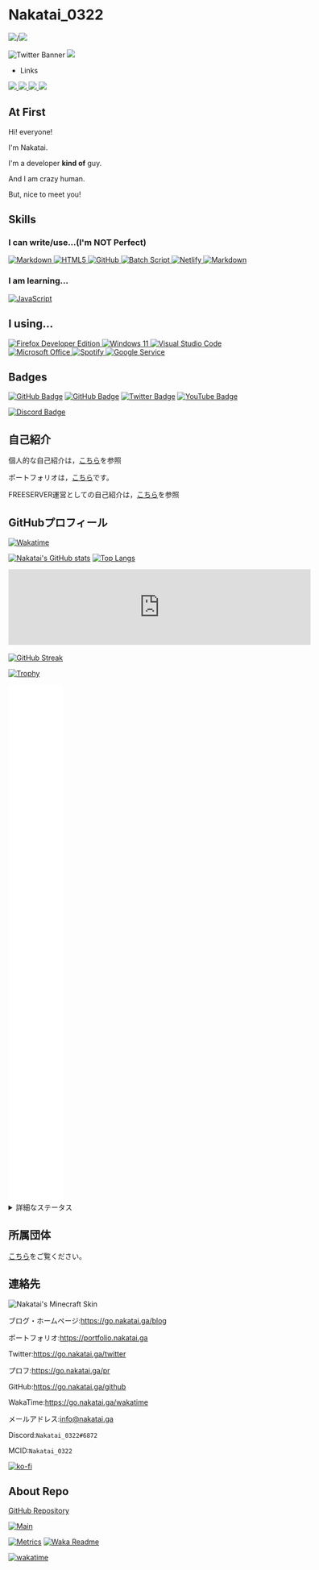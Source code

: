 # Nakatai_0322

<img src="https://avatars.githubusercontent.com/u/65397124?v=4" width="200">/<img src="https://minotar.net/helm/d297f52003024e5d944fd78edc82891a" width="200">

<img src="https://i.imgur.com/otNWSpt.jpg" alt="Twitter Banner" width="500">

<img src="https://github-widgetbox.vercel.app/api/profile?username=Nakatai-0322&data=followers,repositories,stars,commits" width="600">

- Links

<a href="https://nakatai.ga">
    <img src="https://i.imgur.com/Ltk5aRT.png" width="50">
</a>
<a href="https://nakatai.ga">
    <img src="https://i.imgur.com/HrGRBcm.png" width="50">
</a>
<a href="https://go.nakatai.ga/devto">
    <img src="https://camo.githubusercontent.com/9b13cf00d4d07dcfee53663f62019ef576b7224822fe81dd4be7f94885db5496/68747470733a2f2f63646e2e6a7364656c6976722e6e65742f6e706d2f73696d706c652d69636f6e7340332e302e312f69636f6e732f6465762d646f742d746f2e737667" width="50">
</a>
<a href="https://go.nakatai.ga/twitter">
    <img src="https://cdn.jsdelivr.net/gh/devicons/devicon/icons/twitter/twitter-original.svg" width="50">
</a>

## At First

Hi! everyone!

I'm Nakatai.

I'm a developer **kind of** guy.

And I am crazy human.

But, nice to meet you!

## Skills

### I can write/use...(I'm **NOT** Perfect)

<a href="https://w.wiki/3PyA">
    <img src="https://cdn.jsdelivr.net/gh/devicons/devicon/icons/markdown/markdown-original.svg" alt="Markdown" width="50">
</a>
<a href="https://w.wiki/3Q2Z">
    <img src="https://cdn.jsdelivr.net/gh/devicons/devicon/icons/html5/html5-original-wordmark.svg" alt="HTML5" width="50">
</a>
<a href="https://w.wiki/45PM">
    <img src="https://cdn.jsdelivr.net/gh/devicons/devicon/icons/github/github-original.svg" alt="GitHub" width="50">
</a>
<a href="https://w.wiki/3e37">
    <img src="https://i.imgur.com/TJmJbkE.png" alt="Batch Script" width="50">
</a>
<a href="https://w.wiki/4RTG">
    <img src="https://cdn.worldvectorlogo.com/logos/netlify.svg" alt="Netlify" width="50">
</a>
<a href="https://w.wiki/3PyA">
    <img src="https://cdn.jsdelivr.net/gh/devicons/devicon/icons/markdown/markdown-original.svg" alt="Markdown" width="50">
</a>

### I am learning...

<a href="https://w.wiki/3EDd">
    <img src="https://cdn.jsdelivr.net/gh/devicons/devicon/icons/javascript/javascript-original.svg" alt="JavaScript" width="50">
</a>

## I using...

<a href="https://w.wiki/45Po">
    <img src="https://design.firefox.com/product-identity/firefox-developer-edition/firefox-logo-developer-edition.svg" alt="Firefox Developer Edition" width="50">
</a>
<a href="https://w.wiki/3e77">
    <img src="https://upload.wikimedia.org/wikipedia/commons/8/87/Windows_logo_-_2021.svg" alt="Windows 11" width="50">
</a>
<a href="https://w.wiki/45Ph">
    <img src="https://cdn.jsdelivr.net/gh/devicons/devicon/icons/vscode/vscode-original.svg" alt="Visual Studio Code" width="50">
</a>
<a href="https://w.wiki/45PU">
    <img src="https://upload.wikimedia.org/wikipedia/commons/5/5f/Microsoft_Office_logo_%282019%E2%80%93present%29.svg" alt="Microsoft Office" width=50>
</a>
<a href="https://w.wiki/3LXC">
    <img src="https://upload.wikimedia.org/wikipedia/commons/1/19/Spotify_logo_without_text.svg" alt="Spotify" width="50">
</a>
<a href="https://w.wiki/3HGk">
    <img src="https://cdn.jsdelivr.net/gh/devicons/devicon/icons/google/google-original.svg" alt="Google Service" width="50">
</a>

## Badges

[![GitHub Badge](https://img.shields.io/github/followers/Nakatai-0322?style=social)](https://go.nakatai.ga/github)
[![GitHub Badge](https://img.shields.io/github/stars/Nakatai-0322?style=social)](https://go.nakatai.ga/github)
[![Twitter Badge](https://img.shields.io/twitter/follow/Nakatai_0322?style=social)](https://go.nakatai.ga/twitter)
[![YouTube Badge](https://img.shields.io/youtube/channel/subscribers/UCvH9fbiZUk0DT39BPE9gNhw?style=social)](https://go.nakatai.ga/youtube)

[![Discord Badge](https://img.shields.io/badge/Nakatai_0322%236872-%237289DA.svg?style=flat-square&logo=discord&logoColor=white)](https://img.shields.io/badge/Nakatai_0322%236872-%237289DA.svg?style=flat-square&logo=discord&logoColor=white)

## 自己紹介

個人的な自己紹介は，[こちら](https://vprof.me/@/Nakatai_0322)を参照

ポートフォリオは，[こちら](https://nakatai.ga)です。

FREESERVER運営としての自己紹介は，[こちら](https://wiki.freeserver.pro/admins/nakatai_0322.html)を参照

## GitHubプロフィール

[![Wakatime](https://wakatime.com/badge/user/c9fbbcad-1b0d-4a00-b147-a687ce2b2ea1.svg)](https://wakatime.com/@Nakatai_0322)

[![Nakatai's GitHub stats](https://github-readme-stats.vercel.app/api?username=Nakatai-0322&show_icons=true&bg_color=22272e&border_color=444C56&text_color=FFFFFF)](https://github.com/anuraghazra/github-readme-stats)
[![Top Langs](https://github-readme-stats.vercel.app/api/top-langs/?username=Nakatai-0322&langs_count=10&bg_color=22272e&border_color=444C56&text_color=FFFFFF&layout=compact)](https://github.com/anuraghazra/github-readme-stats)

<a href="https://wakatime.com/@Nakatai_0322">
    <embed src="https://wakatime.com/share/@Nakatai_0322/b94a89d4-b8ee-45a6-a587-c812ea7298c9.svg" width="600">
</a>

[![GitHub Streak](https://github-readme-streak-stats.herokuapp.com?user=Nakatai-0322&theme=github-dark&date_format=%5BY.%5Dn.j&background=22272E&ring=444C56&stroke=22272E&border=444C56)](https://git.io/streak-stats)

[![Trophy](https://github-profile-trophy.vercel.app/?username=Nakatai-0322&theme=dark_dimmed&no-frame=true)](https://github.com/ryo-ma/github-profile-trophy)

<img src="./github-metrics.svg" alt="GitHub Metrics">

<details>
<summary>
    詳細なステータス
</summary>

<!--START_SECTION:waka-->
![Code Time](http://img.shields.io/badge/Code%20Time-122%20hrs-blue)

![Profile Views](http://img.shields.io/badge/Profile%20Views-81-blue)

**🐱 My GitHub Data** 

> 🏆 33 Contributions in the Year 2022
 > 
> 📦 340.2 kB Used in GitHub's Storage 
 > 
> 🚫 Not Opted to Hire
 > 
> 📜 29 Public Repositories 
 > 
> 🔑 0 Private Repositories  
 > 
**I'm an Early 🐤** 

```text
🌞 Morning    210 commits    ██████░░░░░░░░░░░░░░░░░░░   27.24% 
🌆 Daytime    237 commits    ███████░░░░░░░░░░░░░░░░░░   30.74% 
🌃 Evening    323 commits    ██████████░░░░░░░░░░░░░░░   41.89% 
🌙 Night      1 commits      ░░░░░░░░░░░░░░░░░░░░░░░░░   0.13%

```
📅 **I'm Most Productive on Saturday** 

```text
Monday       140 commits    ████░░░░░░░░░░░░░░░░░░░░░   18.16% 
Tuesday      73 commits     ██░░░░░░░░░░░░░░░░░░░░░░░   9.47% 
Wednesday    30 commits     █░░░░░░░░░░░░░░░░░░░░░░░░   3.89% 
Thursday     86 commits     ██░░░░░░░░░░░░░░░░░░░░░░░   11.15% 
Friday       78 commits     ██░░░░░░░░░░░░░░░░░░░░░░░   10.12% 
Saturday     185 commits    ██████░░░░░░░░░░░░░░░░░░░   23.99% 
Sunday       179 commits    █████░░░░░░░░░░░░░░░░░░░░   23.22%

```


📊 **This Week I Spent My Time On** 

```text
⌚︎ Time Zone: Asia/Tokyo

💬 Programming Languages: 
JavaScript               2 hrs 3 mins        █████████░░░░░░░░░░░░░░░░   36.89% 
Markdown                 1 hr 23 mins        ██████░░░░░░░░░░░░░░░░░░░   24.87% 
YAML                     1 hr 6 mins         █████░░░░░░░░░░░░░░░░░░░░   19.8% 
JSON                     26 mins             ██░░░░░░░░░░░░░░░░░░░░░░░   7.93% 
Vue.js                   15 mins             █░░░░░░░░░░░░░░░░░░░░░░░░   4.58%

🔥 Editors: 
VS Code                  5 hrs 34 mins       █████████████████████████   100.0%

🐱‍💻 Projects: 
Blog                     3 hrs 58 mins       █████████████████░░░░░░░░   71.23% 
Nakatai-0322             1 hr 28 mins        ██████░░░░░░░░░░░░░░░░░░░   26.53% 
Nakatai-0322.github.io   4 mins              ░░░░░░░░░░░░░░░░░░░░░░░░░   1.3% 
Portfolio                1 min               ░░░░░░░░░░░░░░░░░░░░░░░░░   0.49% 
freeserver-wiki          1 min               ░░░░░░░░░░░░░░░░░░░░░░░░░   0.38%

💻 Operating System: 
Windows                  5 hrs 34 mins       █████████████████████████   100.0%

```

**I Mostly Code in HTML** 

```text
HTML                     8 repos             █████████████░░░░░░░░░░░░   53.33% 
JavaScript               5 repos             ████████░░░░░░░░░░░░░░░░░   33.33% 
Batchfile                1 repo              █░░░░░░░░░░░░░░░░░░░░░░░░   6.67% 
EJS                      1 repo              █░░░░░░░░░░░░░░░░░░░░░░░░   6.67%

```


**Timeline**

![Chart not found](https://raw.githubusercontent.com/Nakatai-0322/Nakatai-0322/main/charts/bar_graph.png) 


 Last Updated on 04/01/2022
<!--END_SECTION:waka-->
</details>

## 所属団体

[こちら](https://docs.google.com/spreadsheets/d/1YQkJmBXS_hnTsipJN3khyU98rgZY7RTB8iwhHU-6ICc/edit?usp=sharing)をご覧ください。

## 連絡先

![Nakatai's Minecraft Skin](https://crafatar.com/renders/body/d297f52003024e5d944fd78edc82891a?&overlay)

ブログ・ホームページ:<https://go.nakatai.ga/blog>

ポートフォリオ:<https://portfolio.nakatai.ga>

Twitter:<https://go.nakatai.ga/twitter>

プロフ:<https://go.nakatai.ga/pr>

GitHub:<https://go.nakatai.ga/github>

WakaTime:<https://go.nakatai.ga/wakatime>

メールアドレス:[info@nakatai.ga](mailto:info@nakatai.ga)

Discord:`Nakatai_0322#6872`

MCID:`Nakatai_0322`

[![ko-fi](https://ko-fi.com/img/githubbutton_sm.svg)](https://ko-fi.com/E1E15HUC8)

## About Repo

[GitHub Repository](https://github.com/Nakatai-0322/Nakatai-0322)

[![Main](https://github.com/Nakatai-0322/Nakatai-0322/actions/workflows/Main.yml/badge.svg)](https://github.com/Nakatai-0322/Nakatai-0322/actions/workflows/Main.yml)

[![Metrics](https://github.com/Nakatai-0322/Nakatai-0322/actions/workflows/Metrics.yml/badge.svg)](https://github.com/Nakatai-0322/Nakatai-0322/actions/workflows/Metrics.yml)
[![Waka Readme](https://github.com/Nakatai-0322/Nakatai-0322/actions/workflows/Waka-Readme.yml/badge.svg)](https://github.com/Nakatai-0322/Nakatai-0322/actions/workflows/Waka-Readme.yml)

[![wakatime](https://wakatime.com/badge/user/c9fbbcad-1b0d-4a00-b147-a687ce2b2ea1/project/144e7989-c156-4b45-9e7b-7006f47eee8f.svg)](https://wakatime.com/badge/user/c9fbbcad-1b0d-4a00-b147-a687ce2b2ea1/project/144e7989-c156-4b45-9e7b-7006f47eee8f)
